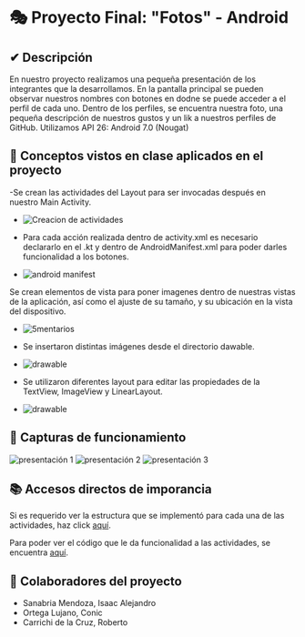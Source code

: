 # 🎭 Proyecto Final: "Fotos" - Android

## ✔ Descripción

En nuestro proyecto realizamos una pequeña presentación de los integrantes que la desarrollamos. En la pantalla principal se pueden observar nuestros nombres con botones en dodne se puede acceder a el perfil de cada uno.
Dentro de los perfiles, se encuentra nuestra foto, una pequeña descripción de nuestros gustos y un lik a nuestros perfiles de GitHub. 
Utilizamos API 26: Android 7.0 (Nougat)

## 📲 Conceptos vistos en clase aplicados en el proyecto
-Se crean las actividades del Layout para ser invocadas después en nuestro Main Activity.
- ![Creacion de actividades](https://github.com/Sportman9x9/Android-Aspirantes/blob/master/Proyectos/fotos/imagenes/creacionactivities.jpg)

- Para cada acción realizada dentro de activity.xml es necesario declararlo en el .kt y dentro de AndroidManifest.xml para poder darles funcionalidad a los botones.
- ![android manifest](https://github.com/Sportman9x9/Android-Aspirantes/blob/master/Proyectos/fotos/imagenes/androidmanifest.jpg)

Se crean elementos de vista para poner imagenes dentro de nuestras vistas de la aplicación, así como el ajuste de su tamaño, y su ubicación en la vista del dispositivo. 
- ![5mentarios](https://github.com/Sportman9x9/Android-Aspirantes/blob/master/Proyectos/fotos/imagenes/ponerimagenes.jpg)

- Se insertaron distintas imágenes desde el directorio dawable.
- ![drawable](https://github.com/Sportman9x9/Android-Aspirantes/blob/master/Proyectos/fotos/imagenes/drawable.jpg)

- Se utilizaron diferentes layout para editar las propiedades de la TextView, ImageView y LinearLayout.
- ![drawable](https://github.com/Sportman9x9/Android-Aspirantes/blob/master/Proyectos/fotos/imagenes/layout.jpg)


## 📸 Capturas de funcionamiento

![presentación 1](https://github.com/Sportman9x9/Android-Aspirantes/blob/master/Proyectos/fotos/imagenes/presentacion01.jpg)
![presentación 2](https://github.com/Sportman9x9/Android-Aspirantes/blob/master/Proyectos/fotos/imagenes/presentacion02.jpg)
![presentación 3](https://github.com/Sportman9x9/Android-Aspirantes/blob/master/Proyectos/fotos/imagenes/presentacion03.jpg)

## 📚 Accesos directos de imporancia

Si es requerido ver la estructura que se implementó para cada una de las actividades, haz click [aquí](app/src/main/res/layout).

Para poder ver el código que le da funcionalidad a las actividades, se encuentra [aquí](app/src/main/java/com/proteco/fotos).

## 🤝 Colaboradores del proyecto

- Sanabria Mendoza, Isaac Alejandro
- Ortega Lujano, Conic
- Carrichi de la Cruz, Roberto
